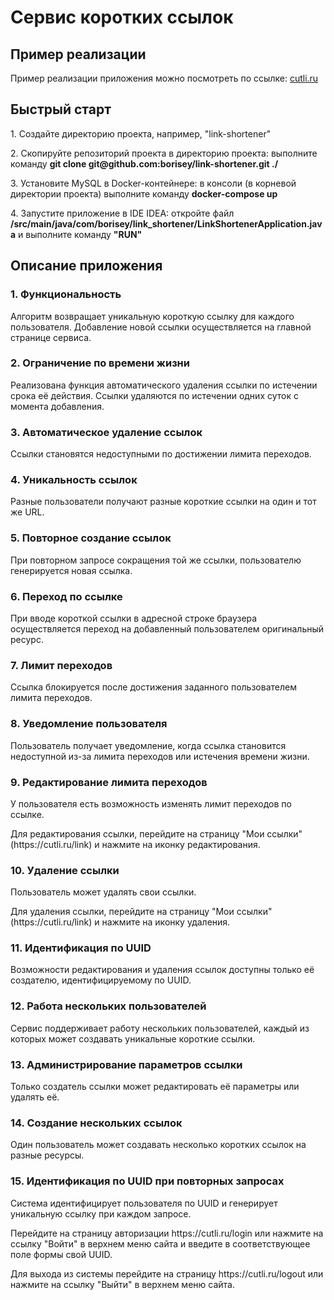 <h1>Сервис коротких ссылок</h1>

<h2>Пример реализации</h2>
<p>Пример реализации приложения можно посмотреть по ссылке: <a href="http://cutli.ru/">cutli.ru</a></p>

<h2>Быстрый старт</h2>
<p>1. Создайте директорию проекта, например, "link-shortener"</p>
<p>2. Скопируйте репозиторий проекта в директорию проекта: выполните команду <strong>git clone git@github.com:borisey/link-shortener.git ./</strong></p>
<p>3. Установите MySQL в Docker-контейнере: в консоли (в корневой директории проекта) выполните команду <strong>docker-compose up</strong></p>
<p>4. Запустите приложение в IDE IDEA: откройте файл <strong>/src/main/java/com/borisey/link_shortener/LinkShortenerApplication.java</strong> и выполните команду <strong>"RUN"</strong></p>

<h2>Описание приложения</h2>
<h3>1. Функциональность</h3>
   <p>Алгоритм возвращает уникальную короткую ссылку для каждого пользователя. Добавление новой ссылки осуществляется на главной странице сервиса.</p>
<h3>2. Ограничение по времени жизни</h3>
   <p>Реализована функция автоматического удаления ссылки по истечении срока её действия. Ссылки удаляются по истечении одних суток с момента добавления.</p>
<h3>3. Автоматическое удаление ссылок</h3>
   <p>Ссылки становятся недоступными по достижении лимита переходов.</p>
<h3>4. Уникальность ссылок</h3>
   <p>Разные пользователи получают разные короткие ссылки на один и тот же URL.</p>
<h3>5. Повторное создание ссылок</h3>
   <p>При повторном запросе сокращения той же ссылки, пользователю генерируется новая ссылка.</p>
<h3>6. Переход по ссылке</h3>
   <p>При вводе короткой ссылки в адресной строке браузера осуществляется переход на добавленный пользователем оригинальный ресурс.</p>
<h3>7. Лимит переходов</h3>
   <p>Ссылка блокируется после достижения заданного пользователем лимита переходов.</p>
<h3>8. Уведомление пользователя</h3>
   <p>Пользователь получает уведомление, когда ссылка становится недоступной из-за лимита переходов или истечения времени жизни.</p>
<h3>9. Редактирование лимита переходов</h3>
   <p>У пользователя есть возможность изменять лимит переходов по ссылке.</p>
   <p>Для редактирования ссылки, перейдите на страницу "Мои ссылки" (https://cutli.ru/link) и нажмите на иконку редактирования.</p>
<h3>10. Удаление ссылки</h3>
    <p>Пользователь может удалять свои ссылки.</p>
    <p>Для удаления ссылки, перейдите на страницу "Мои ссылки" (https://cutli.ru/link) и нажмите на иконку удаления.</p>
<h3>11. Идентификация по UUID</h3>
    <p>Возможности редактирования и удаления ссылок доступны только её создателю, идентифицируемому по UUID.</p>
<h3>12. Работа нескольких пользователей</h3>
    <p>Сервис поддерживает работу нескольких пользователей, каждый из которых может создавать уникальные короткие ссылки.</p>
<h3>13. Администрирование параметров ссылки</h3>
    <p>Только создатель ссылки может редактировать её параметры или удалять её.</p>
<h3>14. Создание нескольких ссылок</h3>
    <p>Один пользователь может создавать несколько коротких ссылок на разные ресурсы.</p>
<h3>15. Идентификация по UUID при повторных запросах</h3>
    <p>Система идентифицирует пользователя по UUID и генерирует уникальную ссылку при каждом запросе.</p>
    <p>Перейдите на страницу авторизации https://cutli.ru/login или нажмите на ссылку "Войти" в верхнем меню сайта и введите в соответствующее поле формы свой UUID.</p>
    <p>Для выхода из системы перейдите на страницу https://cutli.ru/logout или нажмите на ссылку "Выйти" в верхнем меню сайта.</p>